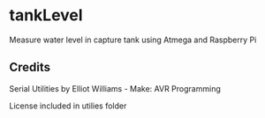 tankLevel
=========
Measure water level in capture tank using Atmega and Raspberry Pi


Credits
-------
Serial Utilities by Elliot Williams - Make: AVR Programming

License included in utilies folder
